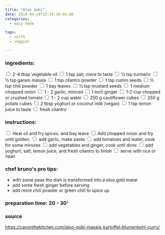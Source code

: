 ```yaml
---
title: "Aloo Gobi"
date: 2019-04-18T15:34:30-04:00
categories:
  - easy mode

tags:
  - north
  - veggies

---
```


### ingredients:

<input type="checkbox"> 2-4 tbsp vegetable oil 
<input type="checkbox"> 1 tsp salt, more to taste 
<input type="checkbox"> ½ tsp turmeric
<input type="checkbox"> ½ tsp garam masala
<input type="checkbox"> 1 tsp cilantro powder 
<input type="checkbox"> 1 tsp cumin seeds 
<input type="checkbox"> ½ tsp chili powder 
<input type="checkbox"> 1 bay leaves
<input type="checkbox"> ½ tsp mustard seeds
<input type="checkbox"> 1 medium chopped onion
<input type="checkbox"> 1 - 2 garlic, minced
<input type="checkbox"> 1 inch ginger
<input type="checkbox"> 1-2 cup chopped or crushed tomato
<input type="checkbox"> 1 - 2 cup water
<input type="checkbox"> 250 g cauliflower cubes
<input type="checkbox"> 250 g potato cubes
<input type="checkbox"> 2 tbsp yoghurt or coconut milk (vegan)
<input type="checkbox"> 1 tsp lemon juice to taste
<input type="checkbox"> fresh cilantro


### instructions:
<input type="checkbox"> Heat oil and fry spices. and bay leave
<input type="checkbox"> Add chopped onion and fry until golden.
<input type="checkbox"> add garlic, make paste
<input type="checkbox"> add tomatoes and water, cook for some minutes
<input type="checkbox"> add vegetables and ginger, cook until done
<input type="checkbox"> add yoghurt, salt, lemon juice, and fresh cilantro to finish
<input type="checkbox"> serve with rice or naan

### chef bruno's pro tips:

- with some peas the dish is transformed into a aloo gobi matar
- add some fresh ginger before serving
- add more chili powder or green chili to spice up

### preparation time: 20 - 30'

### source

<a href="https://carointhekitchen.com/aloo-gobi-masala-kartoffel-blumenkohl-curry/" target="_blank" >https://carointhekitchen.com/aloo-gobi-masala-kartoffel-blumenkohl-curry/</a>






